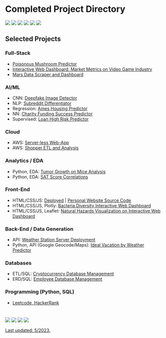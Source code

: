 # Completed Project Directory
<a href ="https://cdenq.github.io/"><img src="https://img.shields.io/badge/Featured on Website-8-brightgreen"></a>
<a href ="https://github.com/cdenq/my-directory"><img src="https://img.shields.io/badge/Completed-20-blueviolet"></a>
<a href ="https://github.com/cdenq/my-other-directory"><img src="https://img.shields.io/badge/Miscellaneous-12-blue"></a>
<a href ="https://github.com/cdenq/my-other-directory"><img src="https://img.shields.io/badge/Archived-9-lightgray"></a>
<a href ="https://github.com/cdenq/my-other-directory"><img src="https://img.shields.io/badge/Pending-17-yellow"></a>
<a href ="https://github.com/cdenq/my-other-directory"><img src="https://img.shields.io/badge/Private-13-red"></a>

## Selected Projects

### Full-Stack
- [Poisonous Mushroom Predictor](https://github.com/cdenq/mushroom-edibility-predictor)
- [Interactive Web Dashboard: Market Metrics on Video Game Industry](https://github.com/cdenq/web-dashboard-of-video-game-industry)
- [Mars Data Scraper and Dashboard](https://github.com/cdenq/mars-data-scraper-and-dashboard)

### AI/ML
- CNN: [Deepfake Image Detector](https://github.com/cdenq/deepfake-image-detector)
- NLP: [Subreddit Differentiator](https://github.com/cdenq/subreddit-differentiator)
- Regression: [Ames Housing Predictor](https://github.com/cdenq/ames-housing-predictor)
- NN: [Charity Funding Success Predictor](https://github.com/cdenq/charity-funding-success-predictor)
- Supervised: [Loan High Risk Predictor](https://github.com/cdenq/loan-high-risk-predicter)

### Cloud
- AWS: [Server-less Web-App](https://github.com/cdenq/wild-rydes-server-less-web-app)
- AWS: [Shopper ETL and Analysis](https://github.com/cdenq/aws-cloud-etl-shopper-data-analysis)

### Analytics / EDA
- Python, EDA: [Tumor Growth on Mice Analysis](https://github.com/cdenq/tumor-growth-on-mice-analysis)
- Python, EDA: [SAT Score Correlations](https://github.com/cdenq/SAT-score-correlations)

### Front-End
- HTML/CSS/JS: [Deployed](https://cdenq.github.io/) | [Personal Website Source Code](https://github.com/cdenq/cdenq.github.io)
- HTML/CSS/JS, Plotly: [Bacteria Diversity Interactive Web Dashboard](https://github.com/cdenq/bacteria-diversity-interactive-web-dashboard)
- HTML/CSS/JS, Leaflet: [Natural Hazards Visualization on Interactive Web Dashboard](https://github.com/cdenq/natural-hazard-visualization-interactive-web-dashboard)

### Back-End / Data Generation
- API: [Weather Station Server Deployment](https://github.com/cdenq/weather-station-data-api-deployment)
- Python, API (Google Geocode/Maps): [Ideal Vacation by Weather Predictor](https://github.com/cdenq/ideal-vacation-by-weather-predictor)

### Databases
- ETL/SQL: [Cryptocurrency Database Management](https://github.com/cdenq/etl-pipeline-on-crypto-data)
- ERD/SQL: [Employee Database Management](https://github.com/cdenq/employee-sql-erd-management)

### Programming (Python, SQL)
- [Leetcode, HackerRank](https://github.com/cdenq/my-coding-platforms)

#

<p align="left">
  <a href="https://www.linkedin.com/in/christopherdenq/"><img src="https://img.shields.io/badge/linkedin-%230077B5.svg?&style=for-the-badge&logo=linkedin&logoColor=white"></a>
  <a href="https://github.com/cdenq"><img src="https://img.shields.io/badge/-Github-333?style=for-the-badge&logo=GitHub&logoColor=white"></a>
  <a href="https://cdenq.github.io/"><img src="https://img.shields.io/badge/website-343434?style=for-the-badge&logo=About.me&logoColor=white"></a>
  <a href="https://discordapp.com/users/122537517835616257"><img src="https://img.shields.io/badge/Discord-7289DA?style=for-the-badge&logo=discord&logoColor=white">
</p>

Last updated: 5/2023.